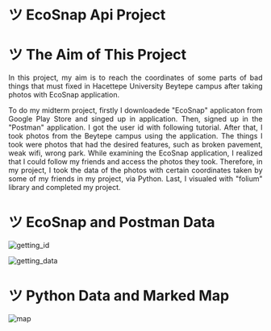 # ツ EcoSnap Api Project

# ツ The Aim of This Project

<p align="justify">In this project, my aim is to reach the coordinates of some parts of bad things that must fixed in Hacettepe University Beytepe campus after taking photos with EcoSnap application.</p>

<p align="justify">To do my midterm project, firstly I downloadede "EcoSnap" applicaton from Google Play Store and singed up in application. Then, signed up in the "Postman" application. I got the user id with following tutorial. After that, I took photos from the Beytepe campus using the application. The things I took were photos that had the desired features, such as broken pavement, weak wifi, wrong park. While examining the EcoSnap application, I realized that I could follow my friends and access the photos they took. Therefore, in my project, I took the data of the photos with certain coordinates taken by some of my friends in my project, via Python. Last, I visualed with "folium" library and completed my project.</p>

# ツ EcoSnap and Postman Data

![getting_id](https://user-images.githubusercontent.com/118128475/236061193-8b230875-af74-4e20-a9f0-aad66021c2c7.png)

![getting_data](https://user-images.githubusercontent.com/118128475/236061207-e0d89c56-9fdd-4ada-b6d6-9f9b33a518ae.png)

# ツ Python Data and Marked Map

![map](https://user-images.githubusercontent.com/118128475/236061413-b102b871-b190-4059-af65-e7c3538c328d.png)
